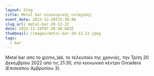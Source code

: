 ```yaml
---
layout: blog
title: Metal bar οικονομικής ενίσχυσης
event_date: 2022-12-20T21:30:48
slug_url: metal-bar-20-12-22
date: 2022-12-20T07:26:48.663Z
thumbnail: /images/metal-bar-20-12-22.jpeg
tags:
  - bar
---
```

Metal bar απο το gizmo_lab, το τελευταίο της χρονιάς, την Τρίτη 20 Δεκεμβρίου 2022 από τις 21:30, στο κοινωνικό κέντρο Ovradera (Επισκόπου Αμβροσίου 3).